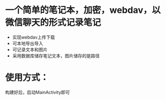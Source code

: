 # 一个简单的笔记本，加密，webdav，以微信聊天的形式记录笔记

+ 实现webdav上传下载
+ 可本地导出导入
+ 可记录文本和图片
+ 采用数据库储存笔记文本，图片储存的是路径

# 使用方式：
构建好后，启动MainActivity即可
  
